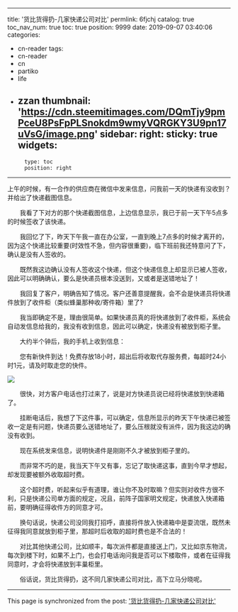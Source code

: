 
---
title: '货比货得扔-几家快递公司对比'
permlink: 6fjchj
catalog: true
toc_nav_num: true
toc: true
position: 9999
date: 2019-09-07 03:40:06
categories:
- cn-reader
tags:
- cn-reader
- cn
- partiko
- life
- zzan
thumbnail: 'https://cdn.steemitimages.com/DQmTjy9pmPceU8PsFpPLSnokdm9wmyVQRGKY3U9pn17uVsG/image.png'
sidebar:
    right:
        sticky: true
widgets:
    -
        type: toc
        position: right
---


上午的时候，有一合作的供应商在微信中发来信息，问我前一天的快递有没收到？并给出了快递截图信息。

　　我看了下对方的那个快递截图信息，上边信息显示，我已于前一天下午5点多的时候签收了该快递。

　　我回忆了下，昨天下午我一直在办公室，一直到晚上7点多的时候才离开的，因为这个快递比较重要(时效性不急，但内容很重要)，临下班前我还特意问了下，确认是没有人签收的。

　　既然我这边确认没有人签收这个快递，但这个快递信息上却显示已被人签收，因此可以明确确认，要么是快递员根本没送到，又或者是送错地址了！

　　我回复了客户，明确告知了情况。客户还善意提醒我，会不会是快递员将快递件放到了收件柜（类似蜂巢那种收/寄件箱）里了?

　　我当即确定不是，理由很简单。如果快递员真的将快递放到了收件柜，系统会自动发信息给我的，我没有收到信息，因此可以确定，快递没有被放到柜子里。

　　大约半个钟后，我的手机上收到信息：

　　您有新快件到达！免费存放18小时，超出后将收取代存服务费，每超时24小时1元，请及时取走您的快件。

![](https://cdn.steemitimages.com/DQmTjy9pmPceU8PsFpPLSnokdm9wmyVQRGKY3U9pn17uVsG/image.png)

　　很快，对方客户电话也打过来了，说是对方快递员说已经将快递放到快递箱了。

　　挂断电话后，我想了下这件事，可以确定，信息所显示的昨天下午快递已被签收一定是有问题，快递员要么送错地址了，要么压根就没有派件，因为我这边的确没有收到。

　　现在系统发来信息，说明快递件是刚刚不久才被放到柜子里的。

　　而非常不巧的是，我当天下午又有事，忘记了取快递这事，直到今早才想起，却发现要被额外收取超时费。

　　这个超时费，听起来似乎有道理，谁让你不及时取嘛？但实则对收件方很不利，只是快递公司单方面的规定，况且，前阵子国家明文规定，快递放入快递箱前，要明确征得收件方的同意才可。

　　换句话说，快递公司没同我打招呼，直接将件放入快递箱中是耍流氓，既然未征得我同意就放到柜子里，那超时后收取的超时费也是不合法的！

　　对比其他快递公司，比如顺丰，每次派件都是直接送上门，又比如京东物流，每次到楼下时，如果不上门，也会打电话询问我是否可以下楼取件，或者在征得我同意时，才会将快递放到丰巢柜里。

　　俗话说，货比货得扔，这不同几家快递公司对比，高下立马分晓呢。

- - -

This page is synchronized from the post: ['货比货得扔-几家快递公司对比'](https://steemit.com/@rivalhw/6fjchj)
